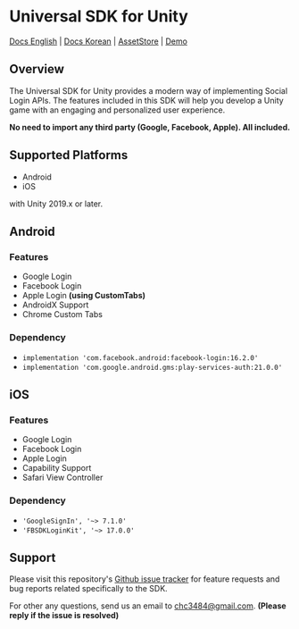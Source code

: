 # Universal SDK for Unity

[Docs English](https://chc3484.gitbook.io/sdk/unity-sdk/get-started) | [Docs Korean](https://chc3484.gitbook.io/sdk/v/ko/unity-sdk/getstarted) | [AssetStore](https://assetstore.unity.com/packages/tools/integration/universal-sdk-204843) | [Demo](https://github.com/coolishbee/universal-sdk-unity-demo)

## Overview

The Universal SDK for Unity provides a modern way of implementing Social Login APIs. The features included in this SDK will help you develop a Unity game with an engaging and personalized user experience.

**No need to import any third party (Google, Facebook, Apple). All included.**

## Supported Platforms

- Android
- iOS

with Unity 2019.x or later.

## Android
### Features
- Google Login
- Facebook Login
- Apple Login **(using CustomTabs)**
- AndroidX Support
- Chrome Custom Tabs

### Dependency
- `implementation 'com.facebook.android:facebook-login:16.2.0'`
- `implementation 'com.google.android.gms:play-services-auth:21.0.0'`

## iOS
### Features
- Google Login
- Facebook Login
- Apple Login
- Capability Support
- Safari View Controller

### Dependency
- `'GoogleSignIn', '~> 7.1.0'`
- `'FBSDKLoginKit', '~> 17.0.0'`

## Support

Please visit this repository's [Github issue tracker](https://github.com/jameschun7/universal-sdk-unity/issues) for feature requests and bug reports related specifically to the SDK.

For other any questions, send us an email to chc3484@gmail.com. **(Please reply if the issue is resolved)**
